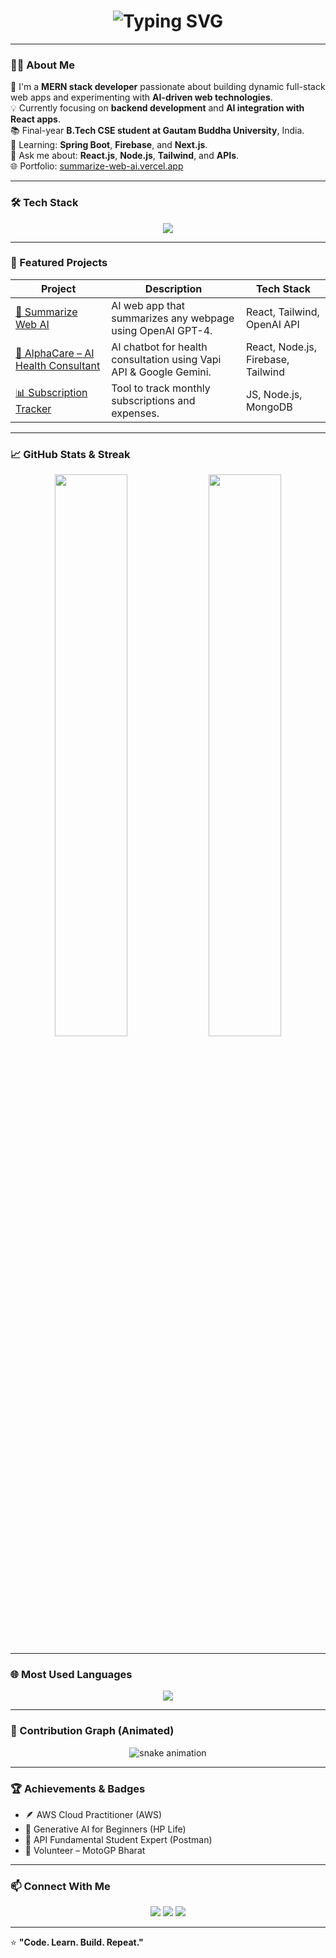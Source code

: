 <!-- Animated Header -->
<h1 align="center">
  <img src="https://readme-typing-svg.demolab.com?font=Fira+Code&weight=500&size=26&pause=1000&color=00FFAB&center=true&vCenter=true&random=false&width=435&lines=Hey+%F0%9F%91%8B%2C+I'm+Chinnmaya+Karwal!;MERN+Stack+Developer+%F0%9F%92%BB;AI+%26+Web+Tech+Enthusiast+%F0%9F%A4%96" alt="Typing SVG" />
</h1>

---

### 👨‍💻 About Me  
🎯 I'm a **MERN stack developer** passionate about building dynamic full-stack web apps and experimenting with **AI-driven web technologies**.  
💡 Currently focusing on **backend development** and **AI integration with React apps**.  
📚 Final-year **B.Tech CSE student at Gautam Buddha University**, India.  
🧠 Learning: **Spring Boot**, **Firebase**, and **Next.js**.  
💬 Ask me about: **React.js**, **Node.js**, **Tailwind**, and **APIs**.  
🌐 Portfolio: [summarize-web-ai.vercel.app](https://summarize-web-ai.vercel.app)

---

### 🛠️ Tech Stack  
<p align="center">
  <img src="https://skillicons.dev/icons?i=html,css,js,react,nodejs,express,mongodb,mysql,tailwind,git,github,vscode,postman,cpp,java,firebase" />
</p>

---

### 🚀 Featured Projects

| Project | Description | Tech Stack |
|----------|--------------|------------|
| [🧠 Summarize Web AI](https://summarize-web-ai.vercel.app/) | AI web app that summarizes any webpage using OpenAI GPT-4. | React, Tailwind, OpenAI API |
| [💬 AlphaCare – AI Health Consultant](https://alpha-care.vercel.app/) | AI chatbot for health consultation using Vapi API & Google Gemini. | React, Node.js, Firebase, Tailwind |
| [📊 Subscription Tracker](https://github.com/chinnmaya02/subscription-tracker) | Tool to track monthly subscriptions and expenses. | JS, Node.js, MongoDB |

---

### 📈 GitHub Stats & Streak
<p align="center">
  <img src="https://github-readme-streak-stats.herokuapp.com?user=chinnmaya02&theme=tokyonight&hide_border=true" width="48%" />
  <img src="https://github-readme-stats.vercel.app/api?username=chinnmaya02&show_icons=true&theme=tokyonight&hide_border=true" width="48%" />
</p>

---

### 🌐 Most Used Languages
<p align="center">
  <img src="https://github-readme-stats.vercel.app/api/top-langs/?username=chinnmaya02&layout=compact&theme=tokyonight&hide_border=true" />
</p>

---

### 🐍 Contribution Graph (Animated)
<p align="center">
  <img src="https://raw.githubusercontent.com/chinnmaya02/chinnmaya02/output/github-contribution-grid-snake.svg" alt="snake animation" />
</p>

---

### 🏆 Achievements & Badges  
- 🪶 AWS Cloud Practitioner (AWS)  
- 🤖 Generative AI for Beginners (HP Life)  
- 🧩 API Fundamental Student Expert (Postman)  
- 🎯 Volunteer – MotoGP Bharat  

---

### 📫 Connect With Me  
<p align="center">
  <a href="https://www.linkedin.com/in/chinnmaya-karwal-77aa85167"><img src="https://skillicons.dev/icons?i=linkedin" /></a>
  <a href="mailto:omkarwal200@gmail.com"><img src="https://skillicons.dev/icons?i=gmail" /></a>
  <a href="https://github.com/chinnmaya02"><img src="https://skillicons.dev/icons?i=github" /></a>
</p>

---

⭐ **"Code. Learn. Build. Repeat."**
